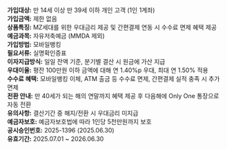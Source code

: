 **가입대상:** 만 14세 이상 만 39세 이하 개인 고객 (1인 1계좌)  
**가입금액:** 제한 없음  
**상품특징:** MZ세대를 위한 우대금리 제공 및 간편결제 연동 시 수수료 면제 혜택 제공  
**예금과목:** 자유저축예금 (MMDA 제외)  
**가입방법:** 모바일뱅킹  
**필요서류:** 실명확인증표  
**이자지급방식:** 일일 잔액 기준, 분기별 결산 시 원금에 가산 지급  
**우대이율:** 평잔 100만원 이하 금액에 대해 연 1.40%p 우대, 최대 연 1.50% 적용  
**수수료 혜택:** 모바일뱅킹 이체, ATM 출금 등 수수료 면제, 간편결제 실적 충족 시 추가 면제  
**전환 안내:** 만 40세가 되는 해의 연말까지 혜택 제공 후 다음해에 Only One 통장으로 자동 전환  
**유의사항:** 결산기간 중 해지/전환 시 우대금리 미지급  
**예금자보호:** 예금자보호법에 따라 1인당 5천만원까지 보호  
**공시승인번호:** 2025-1396 (2025.06.30)  
**유효기간:** 2025.07.01 ~ 2026.06.30